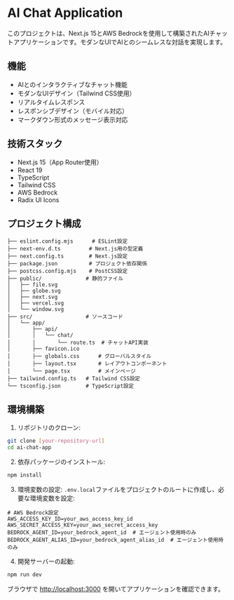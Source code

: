 # AI Chat Application

このプロジェクトは、Next.js 15とAWS Bedrockを使用して構築されたAIチャットアプリケーションです。モダンなUIでAIとのシームレスな対話を実現します。

## 機能

- AIとのインタラクティブなチャット機能
- モダンなUIデザイン（Tailwind CSS使用）
- リアルタイムレスポンス
- レスポンシブデザイン（モバイル対応）
- マークダウン形式のメッセージ表示対応

## 技術スタック

- Next.js 15（App Router使用）
- React 19
- TypeScript
- Tailwind CSS
- AWS Bedrock
- Radix UI Icons

## プロジェクト構成

```
├── eslint.config.mjs      # ESLint設定
├── next-env.d.ts         # Next.js用の型定義
├── next.config.ts        # Next.js設定
├── package.json          # プロジェクト依存関係
├── postcss.config.mjs    # PostCSS設定
├── public/              # 静的ファイル
│   ├── file.svg
│   ├── globe.svg
│   ├── next.svg
│   ├── vercel.svg
│   └── window.svg
├── src/                 # ソースコード
│   └── app/
│       ├── api/
│       │   └── chat/
│       │       └── route.ts  # チャットAPI実装
│       ├── favicon.ico
│       ├── globals.css      # グローバルスタイル
│       ├── layout.tsx       # レイアウトコンポーネント
│       └── page.tsx         # メインページ
├── tailwind.config.ts   # Tailwind CSS設定
└── tsconfig.json        # TypeScript設定
```

## 環境構築

1. リポジトリのクローン:
```bash
git clone [your-repository-url]
cd ai-chat-app
```

2. 依存パッケージのインストール:
```bash
npm install
```

3. 環境変数の設定:
`.env.local`ファイルをプロジェクトのルートに作成し、必要な環境変数を設定:
```
# AWS Bedrock設定
AWS_ACCESS_KEY_ID=your_aws_access_key_id
AWS_SECRET_ACCESS_KEY=your_aws_secret_access_key
BEDROCK_AGENT_ID=your_bedrock_agent_id  # エージェント使用時のみ
BEDROCK_AGENT_ALIAS_ID=your_bedrock_agent_alias_id  # エージェント使用時のみ
```

4. 開発サーバーの起動:
```bash
npm run dev
```

ブラウザで [http://localhost:3000](http://localhost:3000) を開いてアプリケーションを確認できます。
